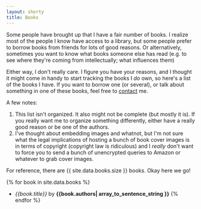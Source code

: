 ```yaml
---
layout: shorty
title: Books
---
```


Some people have brought up that I have a fair number of books.
I realize most of the people I know have access to a library,
but some people prefer to borrow books from friends for lots of good reasons.
Or alternatively, sometimes you want to know what books someone else has read
(e.g. to see where they're coming from intellectually; what influences them)

Either way, I don't really care. I figure you have your reasons,
and I thought it might come in handy to start tracking the books I *do* own,
so here's a list of the books I have. If you want to borrow one (or several),
or talk about something in one of these books,
feel free to [contact](/contact) me.

A few notes:

1. This list isn't organized. It also might not be complete (but mostly it is).
If you really want me to organize something differently, either have a really good reason or be one of the authors.
2. I've thought about embedding images and whatnot,
  but I'm not sure what the legal implications of hosting a bunch of book cover images is in terms of copyright
  (copyright law is ridiculous)
  and I *really* don't want to force you to send a bunch of unencrypted queries to Amazon or whatever to grab cover images.

For reference, there are {{ site.data.books.size }} books. Okay here we go!

{% for book in site.data.books %}
- *{{book.title}}* by **{{book.authors| array_to_sentence_string }}**
{% endfor %}